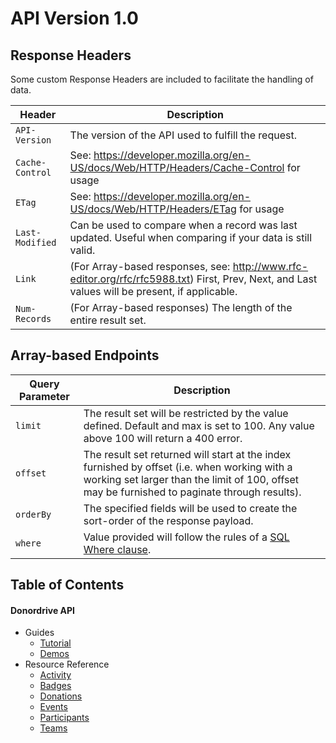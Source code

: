 # API Version 1.0

## Response Headers
Some custom Response Headers are included to facilitate the handling of data.

|Header|Description|
|---|---|
|`API-Version`|The version of the API used to fulfill the request.|
|`Cache-Control`|See: https://developer.mozilla.org/en-US/docs/Web/HTTP/Headers/Cache-Control for usage|
|`ETag`|See: https://developer.mozilla.org/en-US/docs/Web/HTTP/Headers/ETag for usage|
|`Last-Modified`|Can be used to compare when a record was last updated. Useful when comparing if your data is still valid.|
|`Link`|(For Array-based responses, see: http://www.rfc-editor.org/rfc/rfc5988.txt) First, Prev, Next, and Last values will be present, if applicable.|
|`Num-Records`|(For Array-based responses) The length of the entire result set.|

## Array-based Endpoints

|Query Parameter|Description|
|---|---|
|`limit`|The result set will be restricted by the value defined. Default and max is set to 100. Any value above 100 will return a 400 error.|
|`offset`|The result set returned will start at the index furnished by offset (i.e. when working with a working set larger than the limit of 100, offset may be furnished to paginate through results).|
|`orderBy`|The specified fields will be used to create the sort-order of the response payload.|
|`where`|Value provided will follow the rules of a [SQL Where clause](https://www.w3schools.com/sql/sql_where.asp).|

## Table of Contents
#### Donordrive API
* Guides
  * [Tutorial](/docs/1.0/tutorial.md)
  * [Demos](/docs/1.0/demos.md)
* Resource Reference
  * [Activity](/docs/1.0/resources/activity.md)
  * [Badges](/docs/1.0/resources/badges.md)
  * [Donations](/docs/1.0/resources/donations.md)
  * [Events](/docs/1.0/resources/events.md)
  * [Participants](/docs/1.0/resources/participants.md)
  * [Teams](/docs/1.0/resources/teams.md)
